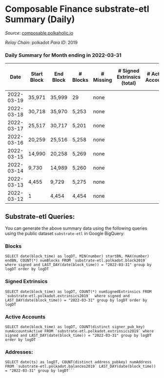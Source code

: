 # Composable Finance substrate-etl Summary (Daily)

_Source_: [composable.polkaholic.io](https://composable.polkaholic.io)

*Relay Chain*: polkadot
*Para ID*: 2019



### Daily Summary for Month ending in 2022-03-31


| Date | Start Block | End Block | # Blocks | # Missing | # Signed Extrinsics (total) | # Active Accounts | # Addresses with Balances | # Events | # Transfers | # XCM Transfers In | # XCM Transfers Out |
| ---- | ----------- | --------- | -------- | --------- | --------------------------- | ----------------- | ------------------------- | -------- | ----------- | ------------------ | ------------------- |
| 2022-03-19 | 35,971 | 35,999 | 29 | none |  |  | 6 | 58 |   |   |   |
| 2022-03-18 | 30,718 | 35,970 | 5,253 | none |  |  | 6 | 10,508 |   |   |   |
| 2022-03-17 | 25,517 | 30,717 | 5,201 | none |  |  | 6 | 10,405 |   |   |   |
| 2022-03-16 | 20,259 | 25,516 | 5,258 | none |  |  | 6 | 10,519 |   |   |   |
| 2022-03-15 | 14,990 | 20,258 | 5,269 | none |  |  | 6 | 10,541 |   |   |   |
| 2022-03-14 | 9,730 | 14,989 | 5,260 | none |  |  | 6 | 10,523 |   |   |   |
| 2022-03-13 | 4,455 | 9,729 | 5,275 | none |  |  | 6 | 10,553 |   |   |   |
| 2022-03-12 | 1 | 4,454 | 4,454 | none |  |  | 6 | 8,912 |   |   |   |

## Substrate-etl Queries:
You can generate the above summary data using the following queries using the public dataset `substrate-etl` in Google BigQuery:


### Blocks
```
SELECT date(block_time) as logDT, MIN(number) startBN, MAX(number) endBN, COUNT(*) numBlocks FROM `substrate-etl.polkadot.block2019`  where signed and LAST_DAY(date(block_time)) = "2022-03-31" group by logDT order by logDT
```


### Signed Extrinsics
```
SELECT date(block_time) as logDT, COUNT(*) numSignedExtrinsics FROM `substrate-etl.polkadot.extrinsics2019`  where signed and LAST_DAY(date(block_time)) = "2022-03-31" group by logDT order by logDT
```


### Active Accounts
```
SELECT date(block_time) as logDT, COUNT(distinct signer_pub_key) numAccountsActive FROM `substrate-etl.polkadot.extrinsics2019` where signed and LAST_DAY(date(block_time)) = "2022-03-31" group by logDT order by logDT
```


### Addresses:
```
SELECT date(ts) as logDT, COUNT(distinct address_pubkey) numAddress FROM `substrate-etl.polkadot.balances2019` LAST_DAY(date(block_time)) = "2022-03-31" group by logDT```

